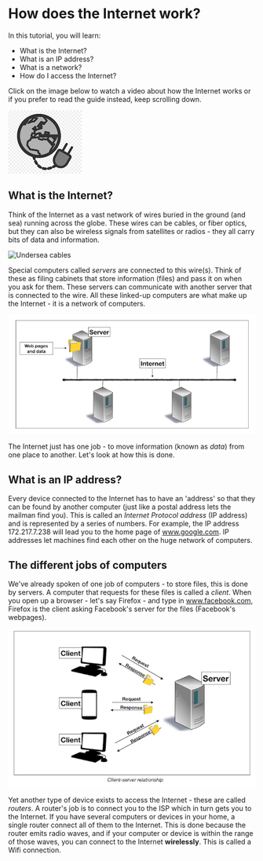 # How does the Internet work?

In this tutorial, you will learn:
* What is the Internet?
* What is an IP address?
* What is a network?
* How do I access the Internet?

Click on the image below to watch a video about how the Internet works or if you prefer to read the guide instead, keep scrolling down.

[![](images/internet.jpeg)](https://youtu.be/34smxmFIiXk)

## What is the Internet?

Think of the Internet as a vast network of wires buried in the ground (and sea) running across the globe. These wires can be cables, or fiber optics, but they can also be wireless signals from satellites or radios - they all carry bits of data and information.

![Undersea cables](images/undersea.gif)

Special computers called _servers_ are connected to this wire(s). Think of these as filing cabinets that store information (files) and pass it on when you ask for them. These servers can communicate with another server that is connected to the wire. All these linked-up computers are what make up the Internet - it is a network of computers.

![Server](images/server.png)


The Internet just has one job - to move information (known as _data_) from one place to another. Let's look at how this is done.

## What is an IP address?

Every device connected to the Internet has to have an 'address' so that they can be found by another computer (just like a postal address lets the mailman find you). This is called an _Internet Protocol address_ (IP address) and is represented by a series of numbers. For example, the IP address 172.217.7.238 will lead you to the home page of www.google.com. IP addresses let machines find each other on the huge network of computers.  

## The different jobs of computers

We've already spoken of one job of computers - to store files, this is done by servers.
A computer that requests for these files is called a _client_. When you open up a browser - let's say Firefox - and type in www.facebook.com, Firefox is the client asking Facebook's server for the files (Facebook's webpages). 

![Client Server model](images/CSS.png)

Yet another type of device exists to access the Internet - these are called _routers_. A router's job is to connect you to the ISP which in turn gets you to the Internet. If you have several computers or devices in your home, a single router connect all of them to the Internet. This is done because the router emits radio waves, and if your computer or device is within the range of those waves, you can connect to the Internet **wirelessly**. This is called a Wifi connection.



